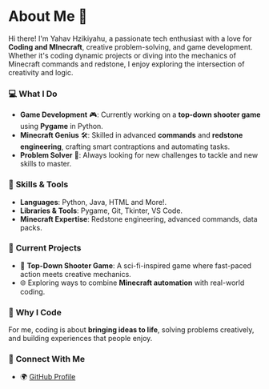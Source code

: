 # About Me 👋

Hi there! I'm Yahav Hzikiyahu, a passionate tech enthusiast with a love for **Coding and MInecraft**, creative problem-solving, and game development. Whether it's coding dynamic projects or diving into the mechanics of Minecraft commands and redstone, I enjoy exploring the intersection of creativity and logic.

### 💻 **What I Do**  
- **Game Development** 🎮: Currently working on a **top-down shooter game** using **Pygame** in Python.  
- **Minecraft Genius** 🛠️: Skilled in advanced **commands** and **redstone engineering**, crafting smart contraptions and automating tasks.  
- **Problem Solver** 🧠: Always looking for new challenges to tackle and new skills to master.

### 🌟 **Skills & Tools**  
- **Languages**: Python, Java, HTML and More!.  
- **Libraries & Tools**: Pygame, Git, Tkinter, VS Code.  
- **Minecraft Expertise**: Redstone engineering, advanced commands, data packs.  

### 🚀 **Current Projects**  
- 🚧 **Top-Down Shooter Game**: A sci-fi-inspired game where fast-paced action meets creative mechanics.  
- 🌐 Exploring ways to combine **Minecraft automation** with real-world coding.

### 🌌 **Why I Code**  
For me, coding is about **bringing ideas to life**, solving problems creatively, and building experiences that people enjoy.

### 🔗 **Connect With Me**  
- 🌍 [GitHub Profile](your-profile-link)  
